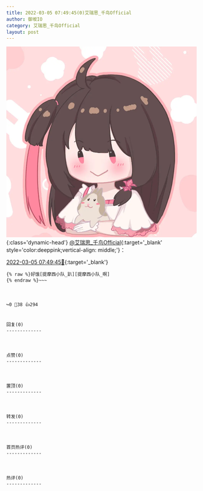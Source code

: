 ```yaml
---
title: 2022-03-05 07:49:45(0)艾瑞思_千鸟Official
author: 御坂IO
category: 艾瑞思_千鸟Official
layout: post
---
```


![img](/images/7e08840c56f251de28bdf766b647bd5fe9a5d50a.jpg){:class='dynamic-head'}
[@艾瑞思_千鸟Official](https://space.bilibili.com/1090010845/dynamic){:target='_blank' style='color:deeppink;vertical-align: middle;'}：

[2022-03-05 07:49:45🔗](https://t.bilibili.com/633934531569647619){:target='_blank'}

~~~
{% raw %}好饿[提摩西小队_趴][提摩西小队_啊]
{% endraw %}~~~



↪️0 💬38 👍294


回复(0)
-------------



点赞(0)
-------------



置顶(0)
-------------



转发(0)
-------------



首页热评(0)
-------------



热评(0)
-------------



